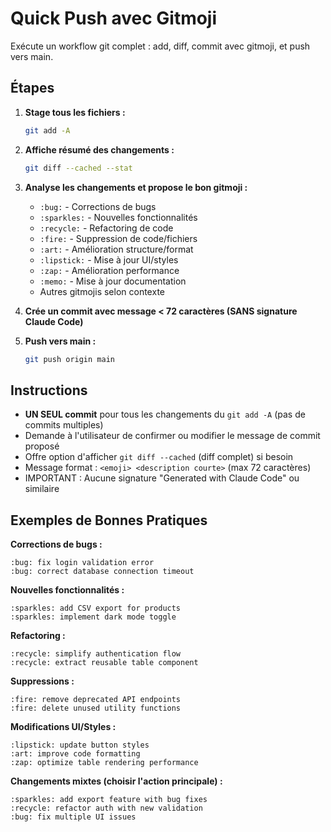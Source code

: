 # Quick Push avec Gitmoji

Exécute un workflow git complet : add, diff, commit avec gitmoji, et push vers main.

## Étapes

1. **Stage tous les fichiers :**

   ```bash
   git add -A
   ```

2. **Affiche résumé des changements :**

   ```bash
   git diff --cached --stat
   ```

3. **Analyse les changements et propose le bon gitmoji :**
   - `:bug:` - Corrections de bugs
   - `:sparkles:` - Nouvelles fonctionnalités
   - `:recycle:` - Refactoring de code
   - `:fire:` - Suppression de code/fichiers
   - `:art:` - Amélioration structure/format
   - `:lipstick:` - Mise à jour UI/styles
   - `:zap:` - Amélioration performance
   - `:memo:` - Mise à jour documentation
   - Autres gitmojis selon contexte

4. **Crée un commit avec message < 72 caractères (SANS signature Claude Code)**

5. **Push vers main :**
   ```bash
   git push origin main
   ```

## Instructions

- **UN SEUL commit** pour tous les changements du `git add -A` (pas de commits multiples)
- Demande à l'utilisateur de confirmer ou modifier le message de commit proposé
- Offre option d'afficher `git diff --cached` (diff complet) si besoin
- Message format : `<emoji> <description courte>` (max 72 caractères)
- IMPORTANT : Aucune signature "Generated with Claude Code" ou similaire

## Exemples de Bonnes Pratiques

**Corrections de bugs :**

```
:bug: fix login validation error
:bug: correct database connection timeout
```

**Nouvelles fonctionnalités :**

```
:sparkles: add CSV export for products
:sparkles: implement dark mode toggle
```

**Refactoring :**

```
:recycle: simplify authentication flow
:recycle: extract reusable table component
```

**Suppressions :**

```
:fire: remove deprecated API endpoints
:fire: delete unused utility functions
```

**Modifications UI/Styles :**

```
:lipstick: update button styles
:art: improve code formatting
:zap: optimize table rendering performance
```

**Changements mixtes (choisir l'action principale) :**

```
:sparkles: add export feature with bug fixes
:recycle: refactor auth with new validation
:bug: fix multiple UI issues
```
